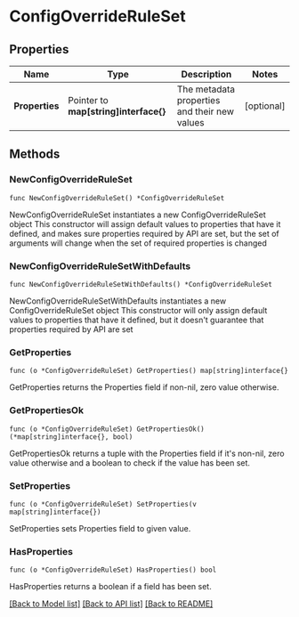 # ConfigOverrideRuleSet

## Properties

Name | Type | Description | Notes
------------ | ------------- | ------------- | -------------
**Properties** | Pointer to **map[string]interface{}** | The metadata properties and their new values | [optional] 

## Methods

### NewConfigOverrideRuleSet

`func NewConfigOverrideRuleSet() *ConfigOverrideRuleSet`

NewConfigOverrideRuleSet instantiates a new ConfigOverrideRuleSet object
This constructor will assign default values to properties that have it defined,
and makes sure properties required by API are set, but the set of arguments
will change when the set of required properties is changed

### NewConfigOverrideRuleSetWithDefaults

`func NewConfigOverrideRuleSetWithDefaults() *ConfigOverrideRuleSet`

NewConfigOverrideRuleSetWithDefaults instantiates a new ConfigOverrideRuleSet object
This constructor will only assign default values to properties that have it defined,
but it doesn't guarantee that properties required by API are set

### GetProperties

`func (o *ConfigOverrideRuleSet) GetProperties() map[string]interface{}`

GetProperties returns the Properties field if non-nil, zero value otherwise.

### GetPropertiesOk

`func (o *ConfigOverrideRuleSet) GetPropertiesOk() (*map[string]interface{}, bool)`

GetPropertiesOk returns a tuple with the Properties field if it's non-nil, zero value otherwise
and a boolean to check if the value has been set.

### SetProperties

`func (o *ConfigOverrideRuleSet) SetProperties(v map[string]interface{})`

SetProperties sets Properties field to given value.

### HasProperties

`func (o *ConfigOverrideRuleSet) HasProperties() bool`

HasProperties returns a boolean if a field has been set.


[[Back to Model list]](../README.md#documentation-for-models) [[Back to API list]](../README.md#documentation-for-api-endpoints) [[Back to README]](../README.md)



